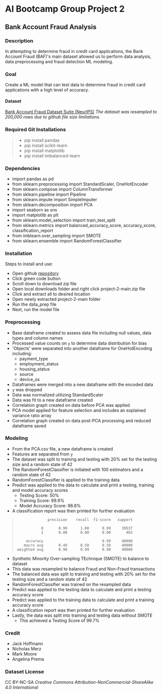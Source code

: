 # AI Bootcamp Group Project 2

## Bank Account Fraud Analysis

### Description
In attempting to determine fraud in credit card applications, the Bank Account Fraud (BAF)'s main dataset allowed us to perform data analysis, data preprocessing and fraud detection ML modeling.

### Goal
Create a ML model that can test data to determine fraud in credit card applications with a high level of accuracy.

#### Dataset
[Bank Account Fraud Dataset Suite (NeurlPS)](https://www.kaggle.com/datasets/sgpjesus/bank-account-fraud-dataset-neurips-2022?select=Base.csv)
*The dataset was resampled to 200,000 rows due to github file size limitations.*

### Required Git Installations
> - pip install pandas
> - pip install scikit-learn
> - pip install matplotlib
> - pip install imbalanced-learn
  
### Dependencies
* import pandas as pd
* from sklearn.preprocessing import StandardScaler, OneHotEncoder
* from sklearn.compose import ColumnTransformer
* from sklearn.pipeline import Pipeline
* from sklearn.impute import SimpleImputer
* from sklearn.decomposition import PCA
* import seaborn as sns
* import matplotlib as plt
* from sklearn.model_selection import train_test_split
* from sklearn.metrics import balanced_accuracy_score, accuracy_score, classification_report
* from imblearn.over_sampling import SMOTE
* from sklearn.ensemble import RandomForestClassifier

### Installation
Steps to install and use:
* Open github [repository](https://github.com/killerpennywise/project-2/tree/main)
* Click green code button
* Scroll down to download zip file
* Open local downloads folder and right click project-2-main.zip file
* Click and extract all to desired location
* Open newly extracted project-2-main folder
* Run the data_prep file
* Next, run the model file

### Preprocessing
* Base dataframe created to assess data file including null values, data types and column names
* Processed value counts on ```y``` to determine data distribution for bias
* 'Objects' were separated into another dataframe for OneHotEncoding including:
  - payment_type
  - employment_status
  - housing_status
  - source
  - device_os
*  Dataframes were merged into a new dataframe with the encoded data
*  ```y``` was dropped
*  Data was normalized utilizing StandardScaler
*  Data was fit to a new dataframe created
*  Correlation graph created on data before PCA was applied
*  PCA model applied for feature selection and includes an explained variance ratio array
*  Correlation graph created on data post-PCA processing and reduced dataframe saved

### Modeling
*  From the PCA.csv file, a new dataframe is created
*  Features are separated from ```y```
*  The dataset was split to training and testing with 20% set for the testing size and a random state of 42
*  The RandomForestClassifier is initiated with 100 estimators and a random state of 42
*  RandomForestClassifier is applied to the training data
*  Predict was applied to the data to calculate and print a testing, training and model accuracy scores
   - Testing Score: 50%
   - Training Score: 99.9%
   - Model Accuracy Score: 98.8%
*  A classification report was then printed for further evaluation
  
  >                   precision    recall  f1-score   support
  >
  >                0       0.99      1.00      0.99     39537
  >                1       0.00      0.00      0.00       463
  >
  >         accuracy                           0.99     40000
  >        macro avg       0.49      0.50      0.50     40000
  >     weighted avg       0.98      0.99      0.98     40000

*  Synthetic Minority Over-sampling TEchnique (SMOTE) to balance to dataset
*  This data was resampled to balance Fraud and Non-Fraud transactions
*  The balanced data was split to training and testing with 20% set for the testing size and a random state of 42
*  RandomForestClassifier was trained on the resampled data
*  Predict was applied to the testing data to calculate and print a testing accuracy score
*  Predict was applied to the training data to calculate and print a training accuracy score
*  A classification report was then printed for further evaluation
*  Lastly, the data was split into training and testing data without SMOTE
   - This achieved a Testing Score of 99.7%

### Credit
- Jack Hoffmann
- Nicholas Merz
- Mark Moore
- Angelina Prema

### Dataset License
CC BY-NC-SA
   *Creative Commons Attribution-NonCommercial-ShareAlike 4.0 International*
